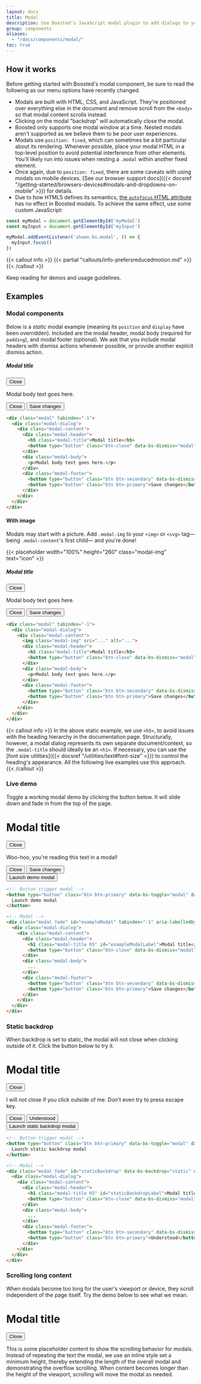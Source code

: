 ```yaml
---
layout: docs
title: Modal
description: Use Boosted's JavaScript modal plugin to add dialogs to your site for lightboxes, user notifications, or completely custom content.
group: components
aliases:
  - "/docs/components/modal/"
toc: true
---
```


## How it works

Before getting started with Boosted's modal component, be sure to read the following as our menu options have recently changed.

- Modals are built with HTML, CSS, and JavaScript. They're positioned over everything else in the document and remove scroll from the `<body>` so that modal content scrolls instead.
- Clicking on the modal "backdrop" will automatically close the modal.
- Boosted only supports one modal window at a time. Nested modals aren't supported as we believe them to be poor user experiences.
- Modals use `position: fixed`, which can sometimes be a bit particular about its rendering. Whenever possible, place your modal HTML in a top-level position to avoid potential interference from other elements. You'll likely run into issues when nesting a `.modal` within another fixed element.
- Once again, due to `position: fixed`, there are some caveats with using modals on mobile devices. [See our browser support docs]({{< docsref "/getting-started/browsers-devices#modals-and-dropdowns-on-mobile" >}}) for details.
- Due to how HTML5 defines its semantics, [the `autofocus` HTML attribute](https://developer.mozilla.org/en-US/docs/Web/HTML/Element/input#attr-autofocus) has no effect in Boosted modals. To achieve the same effect, use some custom JavaScript:

```js
const myModal = document.getElementById('myModal')
const myInput = document.getElementById('myInput')

myModal.addEventListener('shown.bs.modal', () => {
  myInput.focus()
})
```

{{< callout info >}}
{{< partial "callouts/info-prefersreducedmotion.md" >}}
{{< /callout >}}

Keep reading for demos and usage guidelines.

## Examples

### Modal components

Below is a _static_ modal example (meaning its `position` and `display` have been overridden). Included are the modal header, modal body (required for `padding`), and modal footer (optional). We ask that you include modal headers with dismiss actions whenever possible, or provide another explicit dismiss action.

<div class="bd-example bg-body-tertiary">
  <div class="modal position-static d-block" tabindex="-1">
    <div class="modal-dialog">
      <div class="modal-content">
        <div class="modal-header">
          <h5 class="modal-title">Modal title</h5>
          <button type="button" class="btn-close" data-bs-dismiss="modal"><span class="visually-hidden">Close</span></button>
        </div>
        <div class="modal-body">
          <p>Modal body text goes here.</p>
        </div>
        <div class="modal-footer">
          <button type="button" class="btn btn-secondary" data-bs-dismiss="modal">Close</button>
          <button type="button" class="btn btn-primary">Save changes</button>
        </div>
      </div>
    </div>
  </div>
</div>

```html
<div class="modal" tabindex="-1">
  <div class="modal-dialog">
    <div class="modal-content">
      <div class="modal-header">
        <h5 class="modal-title">Modal title</h5>
        <button type="button" class="btn-close" data-bs-dismiss="modal"><span class="visually-hidden">Close</span></button>
      </div>
      <div class="modal-body">
        <p>Modal body text goes here.</p>
      </div>
      <div class="modal-footer">
        <button type="button" class="btn btn-secondary" data-bs-dismiss="modal">Close</button>
        <button type="button" class="btn btn-primary">Save changes</button>
      </div>
    </div>
  </div>
</div>
```

<!-- Boosted mod -->
#### With image

Modals may start with a picture. Add `.modal-img` to your `<img>` or `<svg>` tag—being `.modal-content`'s first child— and you're done!

<div class="bd-example bg-body-tertiary">
  <div class="modal position-static d-block" tabindex="-1">
    <div class="modal-dialog">
      <div class="modal-content">
        {{< placeholder width="100%" height="260" class="modal-img" text="icon" >}}
        <div class="modal-header">
          <h5 class="modal-title">Modal title</h5>
          <button type="button" class="btn-close" data-bs-dismiss="modal"><span class="visually-hidden">Close</span></button>
        </div>
        <div class="modal-body">
          <p>Modal body text goes here.</p>
        </div>
        <div class="modal-footer">
          <button type="button" class="btn btn-secondary" data-bs-dismiss="modal">Close</button>
          <button type="button" class="btn btn-primary">Save changes</button>
        </div>
      </div>
    </div>
  </div>
</div>

```html
<div class="modal" tabindex="-1">
  <div class="modal-dialog">
    <div class="modal-content">
      <img class="modal-img" src="..." alt="...">
      <div class="modal-header">
        <h5 class="modal-title">Modal title</h5>
        <button type="button" class="btn-close" data-bs-dismiss="modal"><span class="visually-hidden">Close</span></button>
      </div>
      <div class="modal-body">
        <p>Modal body text goes here.</p>
      </div>
      <div class="modal-footer">
        <button type="button" class="btn btn-secondary" data-bs-dismiss="modal">Close</button>
        <button type="button" class="btn btn-primary">Save changes</button>
      </div>
    </div>
  </div>
</div>
```
<!-- End mod -->

{{< callout info >}}
In the above static example, we use `<h5>`, to avoid issues with the heading hierarchy in the documentation page. Structurally, however, a modal dialog represents its own separate document/context, so the `.modal-title` should ideally be an `<h1>`. If necessary, you can use the [font size utilities]({{< docsref "/utilities/text#font-size" >}}) to control the heading's appearance. All the following live examples use this approach.
{{< /callout >}}

### Live demo

Toggle a working modal demo by clicking the button below. It will slide down and fade in from the top of the page.

<div class="modal fade" id="exampleModalLive" tabindex="-1" aria-labelledby="exampleModalLiveLabel" aria-hidden="true">
  <div class="modal-dialog">
    <div class="modal-content">
      <div class="modal-header">
        <h1 class="modal-title h5" id="exampleModalLiveLabel">Modal title</h1>
        <button type="button" class="btn-close" data-bs-dismiss="modal"><span class="visually-hidden">Close</span></button>
      </div>
      <div class="modal-body">
        <p>Woo-hoo, you're reading this text in a modal!</p>
      </div>
      <div class="modal-footer">
        <button type="button" class="btn btn-secondary" data-bs-dismiss="modal">Close</button>
        <button type="button" class="btn btn-primary">Save changes</button>
      </div>
    </div>
  </div>
</div>

<div class="bd-example">
  <button type="button" class="btn btn-primary" data-bs-toggle="modal" data-bs-target="#exampleModalLive">
    Launch demo modal
  </button>
</div>

```html
<!-- Button trigger modal -->
<button type="button" class="btn btn-primary" data-bs-toggle="modal" data-bs-target="#exampleModal">
  Launch demo modal
</button>

<!-- Modal -->
<div class="modal fade" id="exampleModal" tabindex="-1" aria-labelledby="exampleModalLabel" aria-hidden="true">
  <div class="modal-dialog">
    <div class="modal-content">
      <div class="modal-header">
        <h1 class="modal-title h5" id="exampleModalLabel">Modal title</h1>
        <button type="button" class="btn-close" data-bs-dismiss="modal"><span class="visually-hidden">Close</span></button>
      </div>
      <div class="modal-body">
        ...
      </div>
      <div class="modal-footer">
        <button type="button" class="btn btn-secondary" data-bs-dismiss="modal">Close</button>
        <button type="button" class="btn btn-primary">Save changes</button>
      </div>
    </div>
  </div>
</div>
```

### Static backdrop

When backdrop is set to static, the modal will not close when clicking outside of it. Click the button below to try it.

<div class="modal fade" id="staticBackdropLive" data-bs-backdrop="static" data-bs-keyboard="false" tabindex="-1" aria-labelledby="staticBackdropLiveLabel" aria-hidden="true">
  <div class="modal-dialog">
    <div class="modal-content">
      <div class="modal-header">
        <h1 class="modal-title h5" id="staticBackdropLiveLabel">Modal title</h1>
        <button type="button" class="btn-close" data-bs-dismiss="modal"><span class="visually-hidden">Close</span></button>
      </div>
      <div class="modal-body">
        <p>I will not close if you click outside of me. Don't even try to press escape key.</p>
      </div>
      <div class="modal-footer">
        <button type="button" class="btn btn-secondary" data-bs-dismiss="modal">Close</button>
        <button type="button" class="btn btn-primary">Understood</button>
      </div>
    </div>
  </div>
</div>

<div class="bd-example">
  <button type="button" class="btn btn-primary" data-bs-toggle="modal" data-bs-target="#staticBackdropLive">
    Launch static backdrop modal
  </button>
</div>

```html
<!-- Button trigger modal -->
<button type="button" class="btn btn-primary" data-bs-toggle="modal" data-bs-target="#staticBackdrop">
  Launch static backdrop modal
</button>

<!-- Modal -->
<div class="modal fade" id="staticBackdrop" data-bs-backdrop="static" data-bs-keyboard="false" tabindex="-1" aria-labelledby="staticBackdropLabel" aria-hidden="true">
  <div class="modal-dialog">
    <div class="modal-content">
      <div class="modal-header">
        <h1 class="modal-title h5" id="staticBackdropLabel">Modal title</h1>
        <button type="button" class="btn-close" data-bs-dismiss="modal"><span class="visually-hidden">Close</span></button>
      </div>
      <div class="modal-body">
        ...
      </div>
      <div class="modal-footer">
        <button type="button" class="btn btn-secondary" data-bs-dismiss="modal">Close</button>
        <button type="button" class="btn btn-primary">Understood</button>
      </div>
    </div>
  </div>
</div>
```

### Scrolling long content

When modals become too long for the user's viewport or device, they scroll independent of the page itself. Try the demo below to see what we mean.

<div class="modal fade" id="exampleModalLong" tabindex="-1" aria-labelledby="exampleModalLongTitle" aria-hidden="true">
  <div class="modal-dialog">
    <div class="modal-content">
      <div class="modal-header">
        <h1 class="modal-title h5" id="exampleModalLongTitle">Modal title</h1>
        <button type="button" class="btn-close" data-bs-dismiss="modal"><span class="visually-hidden">Close</span></button>
      </div>
      <div class="modal-body" style="min-height: 1500px">
        <p>This is some placeholder content to show the scrolling behavior for modals. Instead of repeating the text the modal, we use an inline style set a minimum height, thereby extending the length of the overall modal and demonstrating the overflow scrolling. When content becomes longer than the height of the viewport, scrolling will move the modal as needed.</p>
      </div>
      <div class="modal-footer">
        <button type="button" class="btn btn-secondary" data-bs-dismiss="modal">Close</button>
        <button type="button" class="btn btn-primary">Save changes</button>
      </div>
    </div>
  </div>
</div>

<div class="bd-example">
  <button type="button" class="btn btn-primary" data-bs-toggle="modal" data-bs-target="#exampleModalLong">
    Launch demo modal
  </button>
</div>

You can also create a scrollable modal that allows scroll the modal body by adding `.modal-dialog-scrollable` to `.modal-dialog`.

<div class="modal fade" id="exampleModalScrollable" tabindex="-1" aria-labelledby="exampleModalScrollableTitle" aria-hidden="true">
  <div class="modal-dialog modal-dialog-scrollable">
    <div class="modal-content">
      <div class="modal-header">
        <h1 class="modal-title h5" id="exampleModalScrollableTitle">Modal title</h1>
        <button type="button" class="btn-close" data-bs-dismiss="modal"><span class="visually-hidden">Close</span></button>
      </div>
      <div class="modal-body">
        <p>This is some placeholder content to show the scrolling behavior for modals. We use repeated line breaks to demonstrate how content can exceed minimum inner height, thereby showing inner scrolling. When content becomes longer than the predefined max-height of modal, content will be cropped and scrollable within the modal.</p>
        <br><br><br><br><br><br><br><br><br><br><br><br><br><br><br><br><br><br><br><br><br><br><br><br><br><br><br><br><br><br><br><br><br><br><br><br><br><br><br><br>
        <p>This content should appear at the bottom after you scroll.</p>
      </div>
      <div class="modal-footer">
        <button type="button" class="btn btn-secondary" data-bs-dismiss="modal">Close</button>
        <button type="button" class="btn btn-primary">Save changes</button>
      </div>
    </div>
  </div>
</div>

<div class="bd-example">
  <button type="button" class="btn btn-primary" data-bs-toggle="modal" data-bs-target="#exampleModalScrollable">
    Launch demo modal
  </button>
</div>

```html
<!-- Scrollable modal -->
<div class="modal-dialog modal-dialog-scrollable">
  ...
</div>
```

### Vertically centered

Add `.modal-dialog-centered` to `.modal-dialog` to vertically center the modal.

<div class="modal fade" id="exampleModalCenter" tabindex="-1" aria-labelledby="exampleModalCenterTitle" aria-hidden="true">
  <div class="modal-dialog modal-dialog-centered">
    <div class="modal-content">
      <div class="modal-header">
        <h1 class="modal-title h5" id="exampleModalCenterTitle">Modal title</h1>
        <button type="button" class="btn-close" data-bs-dismiss="modal"><span class="visually-hidden">Close</span></button>
      </div>
      <div class="modal-body">
        <p>This is a vertically centered modal.</p>
      </div>
      <div class="modal-footer">
        <button type="button" class="btn btn-secondary" data-bs-dismiss="modal">Close</button>
        <button type="button" class="btn btn-primary">Save changes</button>
      </div>
    </div>
  </div>
</div>

<div class="modal fade" id="exampleModalCenteredScrollable" tabindex="-1" aria-labelledby="exampleModalCenteredScrollableTitle" aria-hidden="true">
  <div class="modal-dialog modal-dialog-centered modal-dialog-scrollable">
    <div class="modal-content">
      <div class="modal-header">
        <h1 class="modal-title h5" id="exampleModalCenteredScrollableTitle">Modal title</h1>
        <button type="button" class="btn-close" data-bs-dismiss="modal"><span class="visually-hidden">Close</span></button>
      </div>
      <div class="modal-body">
        <p>This is some placeholder content to show a vertically centered modal. We've added some extra copy here to show how vertically centering the modal works when combined with scrollable modals. We also use some repeated line breaks to quickly extend the height of the content, thereby triggering the scrolling. When content becomes longer than the predefined max-height of modal, content will be cropped and scrollable within the modal.</p>
        <br><br><br><br><br><br><br><br><br><br>
        <p>Just like that.</p>
      </div>
      <div class="modal-footer">
        <button type="button" class="btn btn-secondary" data-bs-dismiss="modal">Close</button>
        <button type="button" class="btn btn-primary">Save changes</button>
      </div>
    </div>
  </div>
</div>

<div class="bd-example">
  <button type="button" class="btn btn-primary" data-bs-toggle="modal" data-bs-target="#exampleModalCenter">
    Vertically centered modal
  </button>
  <button type="button" class="btn btn-primary" data-bs-toggle="modal" data-bs-target="#exampleModalCenteredScrollable">
    Vertically centered scrollable modal
  </button>
</div>

```html
<!-- Vertically centered modal -->
<div class="modal-dialog modal-dialog-centered">
  ...
</div>

<!-- Vertically centered scrollable modal -->
<div class="modal-dialog modal-dialog-centered modal-dialog-scrollable">
  ...
</div>
```

### Tooltips and popovers

[Tooltips]({{< docsref "/components/tooltips" >}}) and [popovers]({{< docsref "/components/popovers" >}}) can be placed within modals as needed. When modals are closed, any tooltips and popovers within are also automatically dismissed.

<div class="modal fade" id="exampleModalPopovers" tabindex="-1" aria-labelledby="exampleModalPopoversLabel" aria-hidden="true">
  <div class="modal-dialog">
    <div class="modal-content">
      <div class="modal-header">
        <h1 class="modal-title h5" id="exampleModalPopoversLabel">Modal title</h1>
        <button type="button" class="btn-close" data-bs-dismiss="modal"><span class="visually-hidden">Close</span></button>
      </div>
      <div class="modal-body">
        <h2 class="h5">Popover in a modal</h2>
        <p>This <button class="btn btn-secondary" data-bs-toggle="popover" title="Popover title" data-bs-content="Popover body content is set in this attribute." data-bs-container="#exampleModalPopovers">button</button> triggers a popover on click.</p>
        <hr>
        <h2 class="h5">Tooltips in a modal</h2>
        <p><a href="#" data-bs-toggle="tooltip" title="Tooltip" data-bs-container="#exampleModalPopovers">This link</a> and <a href="#" data-bs-toggle="tooltip" title="Tooltip" data-bs-container="#exampleModalPopovers">that link</a> have tooltips on hover.</p>
      </div>
      <div class="modal-footer">
        <button type="button" class="btn btn-secondary" data-bs-dismiss="modal">Close</button>
        <button type="button" class="btn btn-primary">Save changes</button>
      </div>
    </div>
  </div>
</div>

<div class="bd-example">
  <button type="button" class="btn btn-primary" data-bs-toggle="modal" data-bs-target="#exampleModalPopovers">
    Launch demo modal
  </button>
</div>

```html
<div class="modal-body">
  <h2 class="h5">Popover in a modal</h2>
  <p>This <button class="btn btn-secondary" data-bs-toggle="popover" title="Popover title" data-bs-content="Popover body content is set in this attribute.">button</button> triggers a popover on click.</p>
  <hr>
  <h2 class="h5">Tooltips in a modal</h2>
  <p><a href="#" data-bs-toggle="tooltip" title="Tooltip">This link</a> and <a href="#" data-bs-toggle="tooltip" title="Tooltip">that link</a> have tooltips on hover.</p>
</div>
```

### Using the grid

Utilize the Boosted grid system within a modal by nesting `.container-fluid` within the `.modal-body`. Then, use the normal grid system classes as you would anywhere else.

<div class="modal fade" id="gridSystemModal" tabindex="-1" aria-labelledby="gridModalLabel" aria-hidden="true">
  <div class="modal-dialog">
    <div class="modal-content">
      <div class="modal-header">
        <h1 class="modal-title h5" id="gridModalLabel">Grids in modals</h1>
        <button type="button" class="btn-close" data-bs-dismiss="modal"><span class="visually-hidden">Close</span></button>
      </div>
      <div class="modal-body">
        <div class="container-fluid bd-example-row">
          <div class="row">
            <div class="col-md-4">.col-md-4</div>
            <div class="col-md-4 ms-auto">.col-md-4 .ms-auto</div>
          </div>
          <div class="row">
            <div class="col-md-3 ms-auto">.col-md-3 .ms-auto</div>
            <div class="col-md-2 ms-auto">.col-md-2 .ms-auto</div>
          </div>
          <div class="row">
            <div class="col-md-6 ms-auto">.col-md-6 .ms-auto</div>
          </div>
          <div class="row">
            <div class="col-sm-9">
              Level 1: .col-sm-9
              <div class="row">
                <div class="col-8 col-sm-6">
                  Level 2: .col-8 .col-sm-6
                </div>
                <div class="col-4 col-sm-6">
                  Level 2: .col-4 .col-sm-6
                </div>
              </div>
            </div>
          </div>
        </div>
      </div>
      <div class="modal-footer">
        <button type="button" class="btn btn-secondary" data-bs-dismiss="modal">Close</button>
        <button type="button" class="btn btn-primary">Save changes</button>
      </div>
    </div>
  </div>
</div>

<div class="bd-example">
<button type="button" class="btn btn-primary" data-bs-toggle="modal" data-bs-target="#gridSystemModal">
  Launch demo modal
</button>
</div>

```html
<div class="modal-body">
  <div class="container-fluid">
    <div class="row">
      <div class="col-md-4">.col-md-4</div>
      <div class="col-md-4 ms-auto">.col-md-4 .ms-auto</div>
    </div>
    <div class="row">
      <div class="col-md-3 ms-auto">.col-md-3 .ms-auto</div>
      <div class="col-md-2 ms-auto">.col-md-2 .ms-auto</div>
    </div>
    <div class="row">
      <div class="col-md-6 ms-auto">.col-md-6 .ms-auto</div>
    </div>
    <div class="row">
      <div class="col-sm-9">
        Level 1: .col-sm-9
        <div class="row">
          <div class="col-8 col-sm-6">
            Level 2: .col-8 .col-sm-6
          </div>
          <div class="col-4 col-sm-6">
            Level 2: .col-4 .col-sm-6
          </div>
        </div>
      </div>
    </div>
  </div>
</div>
```

### Varying modal content

Have a bunch of buttons that all trigger the same modal with slightly different contents? Use `event.relatedTarget` and [HTML `data-bs-*` attributes](https://developer.mozilla.org/en-US/docs/Learn/HTML/Howto/Use_data_attributes) to vary the contents of the modal depending on which button was clicked.

Below is a live demo followed by example HTML and JavaScript. For more information, [read the modal events docs](#events) for details on `relatedTarget`.

{{< example stackblitz_add_js="true" >}}
<button type="button" class="btn btn-primary" data-bs-toggle="modal" data-bs-target="#exampleModal" data-bs-whatever="@mdo">Open modal for @mdo</button>
<button type="button" class="btn btn-primary" data-bs-toggle="modal" data-bs-target="#exampleModal" data-bs-whatever="@fat">Open modal for @fat</button>
<button type="button" class="btn btn-primary" data-bs-toggle="modal" data-bs-target="#exampleModal" data-bs-whatever="@getbootstrap">Open modal for @getbootstrap</button>

<div class="modal fade" id="exampleModal" tabindex="-1" aria-labelledby="exampleModalLabel" aria-hidden="true">
  <div class="modal-dialog">
    <div class="modal-content">
      <div class="modal-header">
        <h1 class="modal-title h5" id="exampleModalLabel">New message</h1>
        <button type="button" class="btn-close" data-bs-dismiss="modal"><span class="visually-hidden">Close</span></button>
      </div>
      <div class="modal-body">
        <form>
          <div class="mb-3">
            <label for="recipient-name" class="col-form-label">Recipient:</label>
            <input type="text" class="form-control" id="recipient-name">
          </div>
          <div class="mb-3">
            <label for="message-text" class="col-form-label">Message:</label>
            <textarea class="form-control" id="message-text"></textarea>
          </div>
        </form>
      </div>
      <div class="modal-footer">
        <button type="button" class="btn btn-secondary" data-bs-dismiss="modal">Close</button>
        <button type="button" class="btn btn-primary">Send message</button>
      </div>
    </div>
  </div>
</div>
{{< /example >}}

{{< js-docs name="varying-modal-content" file="site/assets/js/snippets.js" >}}

### Toggle between modals

Toggle between multiple modals with some clever placement of the `data-bs-target` and `data-bs-toggle` attributes. For example, you could toggle a password reset modal from within an already open sign in modal. **Please note multiple modals cannot be open at the same time**—this method simply toggles between two separate modals.

{{< design-callout-alert >}}
This toggle behavior between multiple modals should not be used because it does not respect the Orange Design System specifications. It is not recommended for usability reasons.

Please refer to the [Modals](https://system.design.orange.com/0c1af118d/p/16d9f3-modals/b/774d3d) guidelines on the Orange Design System website.
{{< /design-callout-alert >}}

<!--Boosted mod: replace aria-label="Close" with a visually hidden span (a11y)-->
{{< example >}}
<div class="modal fade" id="exampleModalToggle" aria-hidden="true" aria-labelledby="exampleModalToggleLabel" tabindex="-1">
  <div class="modal-dialog modal-dialog-centered">
    <div class="modal-content">
      <div class="modal-header">
        <h1 class="modal-title h5" id="exampleModalToggleLabel">Modal 1</h1>
        <button type="button" class="btn-close" data-bs-dismiss="modal"><span class="visually-hidden">Close</span></button>
      </div>
      <div class="modal-body">
        Show a second modal and hide this one with the button below.
      </div>
      <div class="modal-footer">
        <button class="btn btn-primary" data-bs-target="#exampleModalToggle2" data-bs-toggle="modal">Open second modal</button>
      </div>
    </div>
  </div>
</div>
<div class="modal fade" id="exampleModalToggle2" aria-hidden="true" aria-labelledby="exampleModalToggleLabel2" tabindex="-1">
  <div class="modal-dialog modal-dialog-centered">
    <div class="modal-content">
      <div class="modal-header">
        <h1 class="modal-title h5" id="exampleModalToggleLabel2">Modal 2</h1>
        <button type="button" class="btn-close" data-bs-dismiss="modal"><span class="visually-hidden">Close</span></button>
      </div>
      <div class="modal-body">
        Hide this modal and show the first with the button below.
      </div>
      <div class="modal-footer">
        <button class="btn btn-primary" data-bs-target="#exampleModalToggle" data-bs-toggle="modal">Back to first</button>
      </div>
    </div>
  </div>
</div>
<button class="btn btn-primary" data-bs-target="#exampleModalToggle" data-bs-toggle="modal">Open first modal</button>
{{< /example >}}

### Change animation

The `$modal-fade-transform` variable determines the transform state of `.modal-dialog` before the modal fade-in animation, the `$modal-show-transform` variable determines the transform of `.modal-dialog` at the end of the modal fade-in animation.

If you want for example a zoom-in animation, you can set `$modal-fade-transform: scale(.8)`.

### Remove animation

For modals that simply appear rather than fade in to view, remove the `.fade` class from your modal markup.

```html
<div class="modal" tabindex="-1" aria-labelledby="..." aria-hidden="true">
  ...
</div>
```

### Dynamic heights

If the height of a modal changes while it is open, you should call `myModal.handleUpdate()` to readjust the modal's position in case a scrollbar appears.

### Accessibility

Be sure to add `aria-labelledby="..."`, referencing the modal title, to `.modal`. Additionally, you may give a description of your modal dialog with `aria-describedby` on `.modal`. Note that you don't need to add `role="dialog"` since we already add it via JavaScript.

### Embedding YouTube videos

Embedding YouTube videos in modals requires additional JavaScript not in Boosted to automatically stop playback and more. [See this helpful Stack Overflow post](https://stackoverflow.com/questions/18622508/bootstrap-3-and-youtube-in-modal) for more information.

## Optional sizes

Modals have three optional sizes, available via modifier classes to be placed on a `.modal-dialog`. These sizes kick in at certain breakpoints to avoid horizontal scrollbars on narrower viewports.

{{< bs-table "table" >}}
| Size | Class | Modal max-width
| --- | --- | --- |
| Small | `.modal-sm` | `300px` |
| Default | <span class="text-body-secondary">None</span> | `460px` |
| Large | `.modal-lg` | `700px` |
| Extra large | `.modal-xl` | `940px` |
{{< /bs-table >}}

Our default modal without modifier class constitutes the "medium" size modal.

<div class="bd-example">
  <button type="button" class="btn btn-primary" data-bs-toggle="modal" data-bs-target="#exampleModalXl">Extra large modal</button>
  <button type="button" class="btn btn-primary" data-bs-toggle="modal" data-bs-target="#exampleModalLg">Large modal</button>
  <button type="button" class="btn btn-primary" data-bs-toggle="modal" data-bs-target="#exampleModalSm">Small modal</button>
</div>

```html
<div class="modal-dialog modal-xl">...</div>
<div class="modal-dialog modal-lg">...</div>
<div class="modal-dialog modal-sm">...</div>
```

<div class="modal fade" id="exampleModalXl" tabindex="-1" aria-labelledby="exampleModalXlLabel" aria-hidden="true">
  <div class="modal-dialog modal-xl">
    <div class="modal-content">
      <div class="modal-header">
        <h1 class="modal-title h4" id="exampleModalXlLabel">Extra large modal</h1>
        <button type="button" class="btn-close" data-bs-dismiss="modal"><span class="visually-hidden">Close</span></button>
      </div>
      <div class="modal-body">
        ...
      </div>
    </div>
  </div>
</div>

<div class="modal fade" id="exampleModalLg" tabindex="-1" aria-labelledby="exampleModalLgLabel" aria-hidden="true">
  <div class="modal-dialog modal-lg">
    <div class="modal-content">
      <div class="modal-header">
        <h1 class="modal-title h4" id="exampleModalLgLabel">Large modal</h1>
        <button type="button" class="btn-close" data-bs-dismiss="modal"><span class="visually-hidden">Close</span></button>
      </div>
      <div class="modal-body">
        ...
      </div>
    </div>
  </div>
</div>

<div class="modal fade" id="exampleModalSm" tabindex="-1" aria-labelledby="exampleModalSmLabel" aria-hidden="true">
  <div class="modal-dialog modal-sm">
    <div class="modal-content">
      <div class="modal-header">
        <h1 class="modal-title h4" id="exampleModalSmLabel">Small modal</h1>
        <button type="button" class="btn-close" data-bs-dismiss="modal"><span class="visually-hidden">Close</span></button>
      </div>
      <div class="modal-body">
        ...
      </div>
    </div>
  </div>
</div>

## Fullscreen Modal

Another override is the option to pop up a modal that covers the user viewport, available via modifier classes that are placed on a `.modal-dialog`.

{{< bs-table >}}
| Class | Availability |
| --- | --- |
| `.modal-fullscreen` | Always |
| `.modal-fullscreen-sm-down` | `480px` |
| `.modal-fullscreen-md-down` | `768px` |
| `.modal-fullscreen-lg-down` | `1024px` |
| `.modal-fullscreen-xl-down` | `1280px` |
| `.modal-fullscreen-xxl-down` | `1440px` |
{{< /bs-table >}}

{{< design-callout-alert >}}
These **full screen** variants should not be used because they do not respect the Orange Design System specifications. Indeed, modals should always be placed in the center of a page and not be full screen.

Please refer to the [Modals](https://system.design.orange.com/0c1af118d/p/16d9f3-modals/b/774d3d) guidelines on the Orange Design System website.
{{< /design-callout-alert >}}

<div class="bd-example">
  <button type="button" class="btn btn-primary" data-bs-toggle="modal" data-bs-target="#exampleModalFullscreen">Full screen</button>
  <button type="button" class="btn btn-primary" data-bs-toggle="modal" data-bs-target="#exampleModalFullscreenSm">Full screen below sm</button>
  <button type="button" class="btn btn-primary" data-bs-toggle="modal" data-bs-target="#exampleModalFullscreenMd">Full screen below md</button>
  <button type="button" class="btn btn-primary" data-bs-toggle="modal" data-bs-target="#exampleModalFullscreenLg">Full screen below lg</button>
  <button type="button" class="btn btn-primary" data-bs-toggle="modal" data-bs-target="#exampleModalFullscreenXl">Full screen below xl</button>
  <button type="button" class="btn btn-primary" data-bs-toggle="modal" data-bs-target="#exampleModalFullscreenXxl">Full screen below xxl</button>
</div>

```html
<!-- Full screen modal -->
<div class="modal-dialog modal-fullscreen-sm-down">
  ...
</div>
```

<div class="modal fade" id="exampleModalFullscreen" tabindex="-1" aria-labelledby="exampleModalFullscreenLabel" aria-hidden="true">
  <div class="modal-dialog modal-fullscreen">
    <div class="modal-content">
      <div class="modal-header">
        <h1 class="modal-title h4" id="exampleModalFullscreenLabel">Full screen modal</h1>
        <button type="button" class="btn-close" data-bs-dismiss="modal"><span class="visually-hidden">Close</span></button>
      </div>
      <div class="modal-body">
        ...
      </div>
      <div class="modal-footer">
        <button type="button" class="btn btn-secondary" data-bs-dismiss="modal">Close</button>
      </div>
    </div>
  </div>
</div>

<div class="modal fade" id="exampleModalFullscreenSm" tabindex="-1" aria-labelledby="exampleModalFullscreenSmLabel" aria-hidden="true">
  <div class="modal-dialog modal-fullscreen-sm-down">
    <div class="modal-content">
      <div class="modal-header">
        <h1 class="modal-title h4" id="exampleModalFullscreenSmLabel">Full screen below sm</h1>
        <button type="button" class="btn-close" data-bs-dismiss="modal"><span class="visually-hidden">Close</span></button>
      </div>
      <div class="modal-body">
        ...
      </div>
      <div class="modal-footer">
        <button type="button" class="btn btn-secondary" data-bs-dismiss="modal">Close</button>
      </div>
    </div>
  </div>
</div>

<div class="modal fade" id="exampleModalFullscreenMd" tabindex="-1" aria-labelledby="exampleModalFullscreenMdLabel" aria-hidden="true">
  <div class="modal-dialog modal-fullscreen-md-down">
    <div class="modal-content">
      <div class="modal-header">
        <h1 class="modal-title h4" id="exampleModalFullscreenMdLabel">Full screen below md</h1>
        <button type="button" class="btn-close" data-bs-dismiss="modal"><span class="visually-hidden">Close</span></button>
      </div>
      <div class="modal-body">
        ...
      </div>
      <div class="modal-footer">
        <button type="button" class="btn btn-secondary" data-bs-dismiss="modal">Close</button>
      </div>
    </div>
  </div>
</div>

<div class="modal fade" id="exampleModalFullscreenLg" tabindex="-1" aria-labelledby="exampleModalFullscreenLgLabel" aria-hidden="true">
  <div class="modal-dialog modal-fullscreen-lg-down">
    <div class="modal-content">
      <div class="modal-header">
        <h1 class="modal-title h4" id="exampleModalFullscreenLgLabel">Full screen below lg</h1>
        <button type="button" class="btn-close" data-bs-dismiss="modal"><span class="visually-hidden">Close</span></button>
      </div>
      <div class="modal-body">
        ...
      </div>
      <div class="modal-footer">
        <button type="button" class="btn btn-secondary" data-bs-dismiss="modal">Close</button>
      </div>
    </div>
  </div>
</div>

<div class="modal fade" id="exampleModalFullscreenXl" tabindex="-1" aria-labelledby="exampleModalFullscreenXlLabel" aria-hidden="true">
  <div class="modal-dialog modal-fullscreen-xl-down">
    <div class="modal-content">
      <div class="modal-header">
        <h1 class="modal-title h4" id="exampleModalFullscreenXlLabel">Full screen below xl</h1>
        <button type="button" class="btn-close" data-bs-dismiss="modal"><span class="visually-hidden">Close</span></button>
      </div>
      <div class="modal-body">
        ...
      </div>
      <div class="modal-footer">
        <button type="button" class="btn btn-secondary" data-bs-dismiss="modal">Close</button>
      </div>
    </div>
  </div>
</div>

<div class="modal fade" id="exampleModalFullscreenXxl" tabindex="-1" aria-labelledby="exampleModalFullscreenXxlLabel" aria-hidden="true">
  <div class="modal-dialog modal-fullscreen-xxl-down">
    <div class="modal-content">
      <div class="modal-header">
        <h1 class="modal-title h4" id="exampleModalFullscreenXxlLabel">Full screen below xxl</h1>
        <button type="button" class="btn-close" data-bs-dismiss="modal"><span class="visually-hidden">Close</span></button>
      </div>
      <div class="modal-body">
        ...
      </div>
      <div class="modal-footer">
        <button type="button" class="btn btn-secondary" data-bs-dismiss="modal">Close</button>
      </div>
    </div>
  </div>
</div>

## CSS

### Variables

{{< added-in "5.2.0" >}}

As part of Boosted's evolving CSS variables approach, modals now use local CSS variables on `.modal`, `.modal-dialog-scrollable` and `.modal-backdrop` for enhanced real-time customization. Values for the CSS variables are set via Sass, so Sass customization is still supported, too.

{{< scss-docs name="modal-css-vars" file="scss/_modal.scss" >}}

{{< scss-docs name="modal-scrollable-css-vars" file="scss/_modal.scss" >}}

{{< scss-docs name="modal-backdrop-css-vars" file="scss/_modal.scss" >}}

### Sass variables

{{< scss-docs name="modal-variables" file="scss/_variables.scss" >}}

### Sass loop

[Responsive fullscreen modals](#fullscreen-modal) are generated via the `$breakpoints` map and a loop in `scss/_modal.scss`.

{{< scss-docs name="modal-fullscreen-loop" file="scss/_modal.scss" >}}

## Usage

The modal plugin toggles your hidden content on demand, via data attributes or JavaScript. It also overrides default scrolling behavior and generates a `.modal-backdrop` to provide a click area for dismissing shown modals when clicking outside the modal.

### Via data attributes

#### Toggle

Activate a modal without writing JavaScript. Set `data-bs-toggle="modal"` on a controller element, like a button, along with a `data-bs-target="#foo"` or `href="#foo"` to target a specific modal to toggle.

```html
<button type="button" data-bs-toggle="modal" data-bs-target="#myModal">Launch modal</button>
```

#### Dismiss

{{% js-dismiss "modal" %}}

{{< callout warning >}}
While both ways to dismiss a modal are supported, keep in mind that dismissing from outside a modal does not match the [ARIA Authoring Practices Guide dialog (modal) pattern](https://www.w3.org/WAI/ARIA/apg/patterns/dialogmodal/). Do this at your own risk.
{{< /callout >}}

### Via JavaScript

Create a modal with a single line of JavaScript:

```js
const myModal = new boosted.Modal(document.getElementById('myModal'), options)
// or
const myModalAlternative = new boosted.Modal('#myModal', options)
```

### Options

{{< markdown >}}
{{< partial "js-data-attributes.md" >}}
{{< /markdown >}}

{{< bs-table "table" >}}
| Name | Type | Default | Description |
| --- | --- | --- | --- |
| `backdrop` | boolean, `'static'` | `true` | Includes a modal-backdrop element. Alternatively, specify `static` for a backdrop which doesn't close the modal when clicked. |
| `focus` | boolean | `true` | Puts the focus on the modal when initialized. |
| `keyboard` | boolean | `true` | Closes the modal when escape key is pressed. |
{{< /bs-table >}}

### Methods

{{< callout danger >}}
{{< partial "callouts/danger-async-methods.md" >}}
{{< /callout >}}

#### Passing options

Activates your content as a modal. Accepts an optional options `object`.

```js
const myModal = new boosted.Modal('#myModal', {
  keyboard: false
})
```

{{< bs-table "table" >}}
| Method | Description |
| --- | --- |
| `dispose` | Destroys an element's modal. (Removes stored data on the DOM element) |
| `handleUpdate` | Manually readjust the modal's position if the height of a modal changes while it is open (i.e. in case a scrollbar appears). |
| `getInstance` | _Static_ method which allows you to get the modal instance associated with a DOM element. |
| `getOrCreateInstance` | _Static_ method which allows you to get the modal instance associated with a DOM element, or create a new one in case it wasn't initialized. |
| `hide` | Manually hides a modal. **Returns to the caller before the modal has actually been hidden** (i.e. before the `hidden.bs.modal` event occurs). |
| `show` | Manually opens a modal. **Returns to the caller before the modal has actually been shown** (i.e. before the `shown.bs.modal` event occurs). Also, you can pass a DOM element as an argument that can be received in the modal events (as the `relatedTarget` property). (i.e. `const modalToggle = document.getElementById('toggleMyModal'); myModal.show(modalToggle)`. |
| `toggle` | Manually toggles a modal. **Returns to the caller before the modal has actually been shown or hidden** (i.e. before the `shown.bs.modal` or `hidden.bs.modal` event occurs). |
{{< /bs-table >}}

### Events

Boosted's modal class exposes a few events for hooking into modal functionality. All modal events are fired at the modal itself (i.e. at the `<div class="modal">`).

{{< bs-table >}}
| Event | Description |
| --- | --- |
| `hidden.bs.modal` | This event is fired when the modal has finished being hidden from the user (will wait for CSS transitions to complete). |
| `hide.bs.modal` | This event is fired immediately when the `hide` instance method has been called. |
| `hidePrevented.bs.modal` | This event is fired when the modal is shown, its backdrop is `static` and a click outside of the modal is performed. The event is also fired when the escape key is pressed and the `keyboard` option is set to `false`. |
| `show.bs.modal` | This event fires immediately when the `show` instance method is called. If caused by a click, the clicked element is available as the `relatedTarget` property of the event. |
| `shown.bs.modal` | This event is fired when the modal has been made visible to the user (will wait for CSS transitions to complete). If caused by a click, the clicked element is available as the `relatedTarget` property of the event. |
{{< /bs-table >}}

```js
const myModalEl = document.getElementById('myModal')
myModalEl.addEventListener('hidden.bs.modal', event => {
  // do something...
})
```
